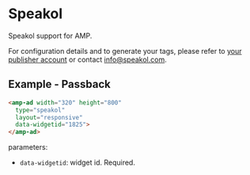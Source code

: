 <!---
Copyright 2018 The AMP HTML Authors. All Rights Reserved.

Licensed under the Apache License, Version 2.0 (the "License");
you may not use this file except in compliance with the License.
You may obtain a copy of the License at

      http://www.apache.org/licenses/LICENSE-2.0

Unless required by applicable law or agreed to in writing, software
distributed under the License is distributed on an "AS-IS" BASIS,
WITHOUT WARRANTIES OR CONDITIONS OF ANY KIND, either express or implied.
See the License for the specific language governing permissions and
limitations under the License.
-->

# Speakol

Speakol support for AMP.

For configuration details and to generate your tags, please refer to [your publisher account](https://publishers.speakol.com) or contact info@speakol.com.

## Example - Passback

```html
<amp-ad width="320" height="800" 
  type="speakol" 
  layout="responsive" 
  data-widgetid="1825">
</amp-ad>
```

parameters:

- `data-widgetid`: widget id. Required.

